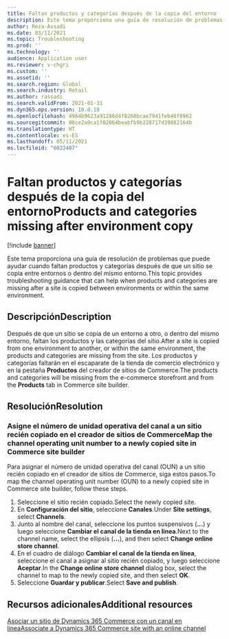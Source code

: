 ```yaml
---
title: Faltan productos y categorías después de la copia del entorno
description: Este tema proporciona una guía de resolución de problemas que puede ayudar cuando faltan productos y categorías después de que un sitio se copia entre entornos o dentro del mismo entorno.
author: Reza-Assadi
ms.date: 03/11/2021
ms.topic: Troubleshooting
ms.prod: ''
ms.technology: ''
audience: Application user
ms.reviewer: v-chgri
ms.custom: ''
ms.assetid: ''
ms.search.region: Global
ms.search.industry: Retail
ms.author: rassadi
ms.search.validFrom: 2021-01-31
ms.dyn365.ops.version: 10.0.18
ms.openlocfilehash: 4964b9623a91286d4f8260bcae7941feb48f8962
ms.sourcegitcommit: 08ce2a9ca1f02064beabfb9b228717d39882164b
ms.translationtype: HT
ms.contentlocale: es-ES
ms.lasthandoff: 05/11/2021
ms.locfileid: "6022407"
---
```

# <a name="products-and-categories-missing-after-environment-copy"></a><span data-ttu-id="41df8-103">Faltan productos y categorías después de la copia del entorno</span><span class="sxs-lookup"><span data-stu-id="41df8-103">Products and categories missing after environment copy</span></span>

[!include [banner](../../includes/banner.md)]

<span data-ttu-id="41df8-104">Este tema proporciona una guía de resolución de problemas que puede ayudar cuando faltan productos y categorías después de que un sitio se copia entre entornos o dentro del mismo entorno.</span><span class="sxs-lookup"><span data-stu-id="41df8-104">This topic provides troubleshooting guidance that can help when products and categories are missing after a site is copied between environments or within the same environment.</span></span>

## <a name="description"></a><span data-ttu-id="41df8-105">Descripción</span><span class="sxs-lookup"><span data-stu-id="41df8-105">Description</span></span>

<span data-ttu-id="41df8-106">Después de que un sitio se copia de un entorno a otro, o dentro del mismo entorno, faltan los productos y las categorías del sitio.</span><span class="sxs-lookup"><span data-stu-id="41df8-106">After a site is copied from one environment to another, or within the same environment, the products and categories are missing from the site.</span></span> <span data-ttu-id="41df8-107">Los productos y categorías faltarán en el escaparate de la tienda de comercio electrónico y en la pestaña **Productos** del creador de sitios de Commerce.</span><span class="sxs-lookup"><span data-stu-id="41df8-107">The products and categories will be missing from the e-commerce storefront and from the **Products** tab in Commerce site builder.</span></span>

## <a name="resolution"></a><span data-ttu-id="41df8-108">Resolución</span><span class="sxs-lookup"><span data-stu-id="41df8-108">Resolution</span></span>

### <a name="map-the-channel-operating-unit-number-to-a-newly-copied-site-in-commerce-site-builder"></a><span data-ttu-id="41df8-109">Asigne el número de unidad operativa del canal a un sitio recién copiado en el creador de sitios de Commerce</span><span class="sxs-lookup"><span data-stu-id="41df8-109">Map the channel operating unit number to a newly copied site in Commerce site builder</span></span>

<span data-ttu-id="41df8-110">Para asignar el número de unidad operativa del canal (OUN) a un sitio recién copiado en el creador de sitios de Commerce, siga estos pasos.</span><span class="sxs-lookup"><span data-stu-id="41df8-110">To map the channel operating unit number (OUN) to a newly copied site in Commerce site builder, follow these steps.</span></span>

1. <span data-ttu-id="41df8-111">Seleccione el sitio recién copiado.</span><span class="sxs-lookup"><span data-stu-id="41df8-111">Select the newly copied site.</span></span>
1. <span data-ttu-id="41df8-112">En **Configuración del sitio**, seleccione **Canales**.</span><span class="sxs-lookup"><span data-stu-id="41df8-112">Under **Site settings**, select **Channels**.</span></span>
1. <span data-ttu-id="41df8-113">Junto al nombre del canal, seleccione los puntos suspensivos (**...**) y luego seleccione **Cambiar el canal de la tienda en línea**.</span><span class="sxs-lookup"><span data-stu-id="41df8-113">Next to the channel name, select the ellipsis (**...**), and then select **Change online store channel**.</span></span>
1. <span data-ttu-id="41df8-114">En el cuadro de diálogo **Cambiar el canal de la tienda en línea**, seleccione el canal a asignar al sitio recién copiado, y luego seleccione **Aceptar**.</span><span class="sxs-lookup"><span data-stu-id="41df8-114">In the **Change online store channel** dialog box, select the channel to map to the newly copied site, and then select **OK**.</span></span>
1. <span data-ttu-id="41df8-115">Seleccione **Guardar y publicar**.</span><span class="sxs-lookup"><span data-stu-id="41df8-115">Select **Save and publish**.</span></span>

## <a name="additional-resources"></a><span data-ttu-id="41df8-116">Recursos adicionales</span><span class="sxs-lookup"><span data-stu-id="41df8-116">Additional resources</span></span>

[<span data-ttu-id="41df8-117">Asociar un sitio de Dynamics 365 Commerce con un canal en línea</span><span class="sxs-lookup"><span data-stu-id="41df8-117">Associate a Dynamics 365 Commerce site with an online channel</span></span>](../associate-site-online-store.md)
